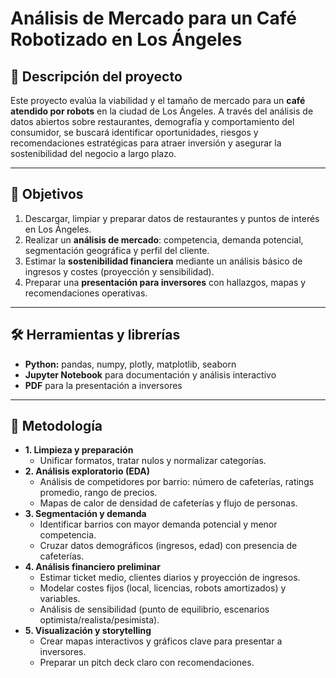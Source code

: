# Análisis de Mercado para un Café Robotizado en Los Ángeles
## 📌 Descripción del proyecto
Este proyecto evalúa la viabilidad y el tamaño de mercado para un **café atendido por robots** en la ciudad de Los Ángeles. A través del análisis de datos abiertos sobre restaurantes, demografía y comportamiento del consumidor, se buscará identificar oportunidades, riesgos y recomendaciones estratégicas para atraer inversión y asegurar la sostenibilidad del negocio a largo plazo.

---

## 🎯 Objetivos
1. Descargar, limpiar y preparar datos de restaurantes y puntos de interés en Los Ángeles.
2. Realizar un **análisis de mercado**: competencia, demanda potencial, segmentación geográfica y perfil del cliente.
3. Estimar la **sostenibilidad financiera** mediante un análisis básico de ingresos y costes (proyección y sensibilidad).
4. Preparar una **presentación para inversores** con hallazgos, mapas y recomendaciones operativas.

---

## 🛠️ Herramientas y librerías
* **Python:** pandas, numpy, plotly, matplotlib, seaborn
* **Jupyter Notebook** para documentación y análisis interactivo
* **PDF** para la presentación a inversores

---

## 🔎 Metodología
* **1. Limpieza y preparación**
  * Unificar formatos, tratar nulos y normalizar categorías.
* **2. Análisis exploratorio (EDA)**
  * Análisis de competidores por barrio: número de cafeterías, ratings promedio, rango de precios.
  * Mapas de calor de densidad de cafeterías y flujo de personas.
* **3. Segmentación y demanda**
  * Identificar barrios con mayor demanda potencial y menor competencia.
  * Cruzar datos demográficos (ingresos, edad) con presencia de cafeterías.
* **4. Análisis financiero preliminar**
  * Estimar ticket medio, clientes diarios y proyección de ingresos.
  * Modelar costes fijos (local, licencias, robots amortizados) y variables.
  * Análisis de sensibilidad (punto de equilibrio, escenarios optimista/realista/pesimista).
* **5. Visualización y storytelling**
  * Crear mapas interactivos y gráficos clave para presentar a inversores.
  * Preparar un pitch deck claro con recomendaciones.
